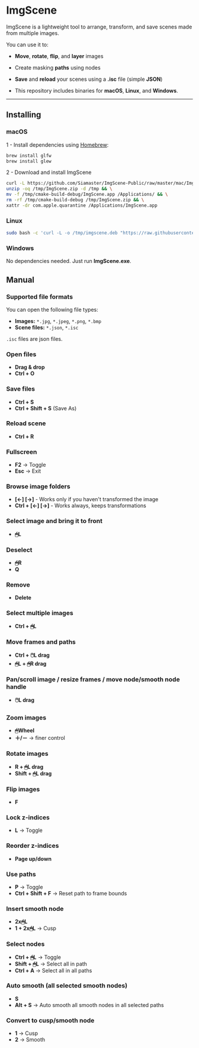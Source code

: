 # ImgScene

ImgScene is a lightweight tool to arrange, transform, and save scenes made from multiple images.

You can use it to:

- **Move**, **rotate**, **flip**, and **layer** images

- Create masking **paths** using nodes

- **Save** and **reload** your scenes using a **.isc** file (simple **JSON**)

- This repository includes binaries for **macOS**, **Linux**, and **Windows**.

---

## Installing


### macOS

1 - Install dependencies using [Homebrew](https://brew.sh):
```bash
brew install glfw
brew install glew
```

2 - Download and install ImgScene
```bash
curl -L https://github.com/Siamaster/ImgScene-Public/raw/master/mac/ImgScene.zip -o /tmp/ImgScene.zip && \
unzip -oq /tmp/ImgScene.zip -d /tmp && \
mv -f /tmp/cmake-build-debug/ImgScene.app /Applications/ && \
rm -rf /tmp/cmake-build-debug /tmp/ImgScene.zip && \
xattr -dr com.apple.quarantine /Applications/ImgScene.app
```

### Linux

```bash
sudo bash -c 'curl -L -o /tmp/imgscene.deb "https://raw.githubusercontent.com/Siamaster/ImgScene-Public/master/linux/ImgScene.deb" && apt install -y /tmp/imgscene.deb || apt --fix-broken install -y && rm /tmp/imgscene.deb'
```

### Windows

No dependencies needed. Just run **ImgScene.exe**.

## Manual

### Supported file formats
You can open the following file types:

- **Images:** `*.jpg`, `*.jpeg`, `*.png`, `*.bmp`
- **Scene files:** `*.json`, `*.isc`

`.isc` files are json files.

### Open files

- **Drag & drop**
- **Ctrl + O**

### Save files
- **Ctrl + S**
- **Ctrl + Shift + S**  (Save As)

### Reload scene
- **Ctrl + R**

### Fullscreen
- **F2** → Toggle
- **Esc** → Exit

### Browse image folders

- **[←] [→]** - Works only if you haven't transformed the image
- **Ctrl + [←] [→]** - Works always, keeps transformations

### Select image and bring it to front

- **🖱L**

### Deselect

- **🖱R**
- **Q**

### Remove

- **Delete**

### Select multiple images

- **Ctrl + 🖱L**

### Move frames and paths

- **Ctrl + 🖱️L drag**
- **🖱L + 🖱R drag**

### Pan/scroll image / resize frames / move node/smooth node handle

- **🖱️L drag**

### Zoom images

- **🖱Wheel**
- **＋/－** → finer control

### Rotate images

- **R + 🖱L drag**
- **Shift + 🖱L drag**

### Flip images

- **F**

### Lock z-indices

- **L** → Toggle

### Reorder z-indices

- **Page up/down**

### Use paths

- **P** → Toggle
- **Ctrl + Shift + F** → Reset path to frame bounds

### Insert smooth node

- **2x🖱L**
- **1 + 2x🖱L** → Cusp

### Select nodes

- **Ctrl + 🖱L** → Toggle
- **Shift + 🖱L** → Select all in path
- **Ctrl + A** → Select all in all paths

### Auto smooth (all selected smooth nodes)

- **S**
- **Alt + S** → Auto smooth all smooth nodes in all selected paths

### Convert to cusp/smooth node

- **1** → Cusp
- **2** → Smooth